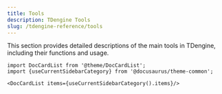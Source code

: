 ```yaml
---
title: Tools
description: TDengine Tools
slug: /tdengine-reference/tools
---
```


This section provides detailed descriptions of the main tools in TDengine, including their functions and usage.

```mdx-code-block
import DocCardList from '@theme/DocCardList';
import {useCurrentSidebarCategory} from '@docusaurus/theme-common';

<DocCardList items={useCurrentSidebarCategory().items}/>
```
